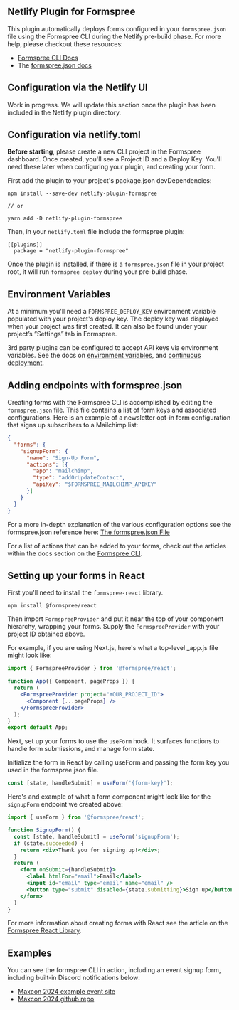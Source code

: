 ## Netlify Plugin for Formspree

This plugin automatically deploys forms configured in your `formspree.json` file using the Formspree CLI during the Netlify pre-build phase. For more help, please checkout these resources:

- [Formspree CLI Docs](https://help.formspree.io/hc/en-us/articles/360053819114-The-Formspree-CLI)
- The [formspree.json docs](https://help.formspree.io/hc/en-us/articles/360053906373-The-formspree-json-File)

## Configuration via the Netlify UI

Work in progress. We will update this section once the plugin has been included in the Netlify plugin directory.

## Configuration via netlify.toml

**Before starting**, please create a new CLI project in the Formspree dashboard. Once created, you'll see a Project ID and a Deploy Key. You'll need these later when configuring your plugin, and creating your form.

First add the plugin to your project's package.json devDependencies:

```
npm install --save-dev netlify-plugin-formspree

// or 

yarn add -D netlify-plugin-formspree
```

Then, in your `netlify.toml` file include the formspree plugin:

```
[[plugins]]
  package = "netlify-plugin-formspree"
```

Once the plugin is installed, if there is a `formspree.json` file in your project root, it will run `formspree deploy` during your pre-build phase.

## Environment Variables

At a minimum you'll need a `FORMSPREE_DEPLOY_KEY` environment variable populated with your project's deploy key. The deploy key was displayed when your project was first created. It can also be found under your project’s “Settings” tab in Formspree. 

3rd party plugins can be configured to accept API keys via environment variables. See the docs on [environment variables](https://help.formspree.io/hc/en-us/articles/360053819114#configuring-forms), and [continuous deployment](https://help.formspree.io/hc/en-us/articles/360053819114-The-Formspree-CLI#headerlink-4).

## Adding endpoints with formspree.json

Creating forms with the Formspree CLI is accomplished by editing the `formspree.json` file. This file contains a list of form keys and associated configurations. Here is an example of a newsletter opt-in form configuration that signs up subscribers to a Mailchimp list:

```json
{
  "forms": {
    "signupForm": {
      "name": "Sign-Up Form",
      "actions": [{ 
        "app": "mailchimp", 
        "type": "addOrUpdateContact", 
        "apiKey": "$FORMSPREE_MAILCHIMP_APIKEY" 
      }]
    }
  }
}
```

For a more in-depth explanation of the various configuration options see the formspree.json reference here: [The formspree.json File](https://help.formspree.io/hc/en-us/articles/360053906373)

For a list of actions that can be added to your forms, check out the articles within the docs section on the [Formspree CLI](https://help.formspree.io/hc/en-us/sections/360009671154-Using-the-CLI).


## Setting up your forms in React

First you'll need to install the `formspree-react` library.

```
npm install @formspree/react
```

Then import `FormspreeProvider` and put it near the top of your component hierarchy, wrapping your forms. Supply the `FormspreeProvider` with your project ID obtained above.

For example, if you are using Next.js, here's what a top-level _app.js file might look like:

```jsx
import { FormspreeProvider } from '@formspree/react';

function App({ Component, pageProps }) {
  return (
    <FormspreeProvider project="YOUR_PROJECT_ID">
      <Component {...pageProps} />
    </FormspreeProvider>
  );
}
export default App;
```

Next, set up your forms to use the `useForm` hook. It surfaces functions to handle form submissions, and manage form state.

Initialize the form in React by calling useForm and passing the form key you used in the formspree.json file.

```jsx
const [state, handleSubmit] = useForm('{form-key}');
```

Here's and example of what a form component might look like for the `signupForm` endpoint we created above:

```jsx
import { useForm } from '@formspree/react';

function SignupForm() {
  const [state, handleSubmit] = useForm('signupForm');
  if (state.succeeded) {
    return <div>Thank you for signing up!</div>;
  }
  return (
    <form onSubmit={handleSubmit}>
      <label htmlFor="email">Email</label>
      <input id="email" type="email" name="email" />
      <button type="submit" disabled={state.submitting}>Sign up</button>
    </form>
  )
}
```

For more information about creating forms with React see the article on the [Formspree React Library](https://help.formspree.io/hc/en-us/articles/360055613373).


## Examples

You can see the formspree CLI in action, including an event signup form, including built-in Discord notifications below:

- [Maxcon 2024 example event site](https://formspree-example-netlify-plugin.netlify.app/)
- [Maxcon 2024 github repo](https://github.com/formspree/formspree-example-netlify-plugin)


